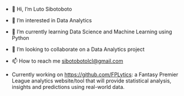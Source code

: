 - 👋 Hi, I’m Luto Sibotoboto
- 👀 I’m interested in  Data Analytics
- 🌱 I’m currently learning Data Science and Machine Learning using Python
- 💞️ I’m looking to collaborate on a Data Analytics project
- 📫 How to reach me sibotobotolcl@gmail.com

- Currently working on https://github.com/FPLytics: a Fantasy Premier League analytics website/tool that will provide statistical analysis, insights and predictions using real-world data.

<!---
withouttheh/withouttheh is a ✨ special ✨ repository because its `README.md` (this file) appears on your GitHub profile.
You can click the Preview link to take a look at your changes.
--->
